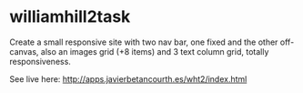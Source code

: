 # williamhill2task
Create a small responsive site with two nav bar, one fixed and the other off-canvas, also an images grid (+8 items) and 3 text column grid, totally responsiveness.

See live here: http://apps.javierbetancourth.es/wht2/index.html
